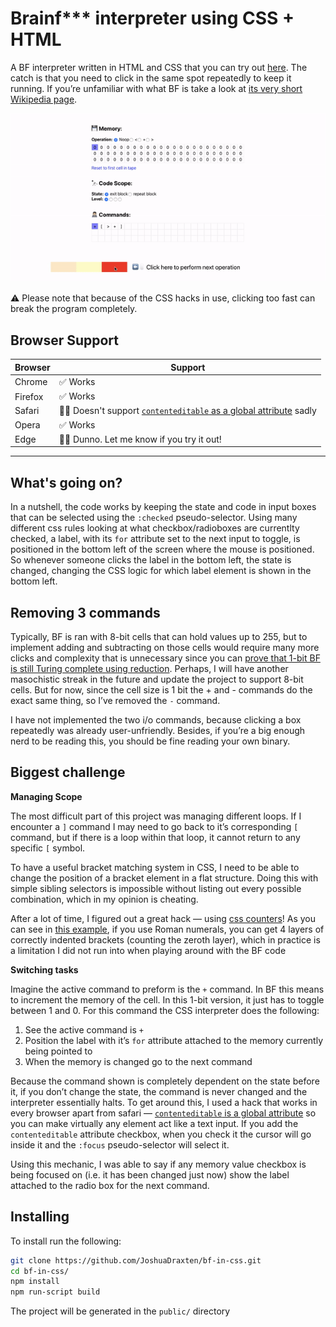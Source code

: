 # Brainf\*\*\* interpreter using CSS + HTML

A BF interpreter written in HTML and CSS that you can try out [here](https://bf-in-css.netlify.com). The catch is that you need to click in the same spot repeatedly to keep it running. If you’re unfamiliar with what BF is take a look at [its very short Wikipedia page](https://en.m.wikipedia.org/wiki/Brainfuck).

![Screen Capture of the interpreter](https://raw.githubusercontent.com/JoshuaDraxten/bf-in-css/master/assets/screencap.gif?token=AE6foatE8ZldADpqXtvTTPuYnEHLPF9uks5b6OftwA%3D%3D)

⚠️  Please note that because of the CSS hacks in use, clicking too fast can break the program completely.

## Browser Support

Browser  | Support |
 ------------ | ------------- |
Chrome        | ✅  Works |
Firefox       | ✅  Works |
Safari        | 🙅‍♂️ Doesn't support [`contenteditable` as a global attribute](https://html.spec.whatwg.org/multipage/dom.html#global-attributes) sadly |
Opera         | ✅  Works  |
Edge          | 🤷‍♂️ Dunno. Let me know if you try it out! |

---

## What's going on?

In a nutshell, the code works by keeping the state and code in input boxes that can be selected using the `:checked` pseudo-selector. Using many different css rules looking at what checkbox/radioboxes are currentlty checked, a label, with its `for` attribute set to the next input to toggle, is positioned in the bottom left of the screen where the mouse is positioned. So whenever someone clicks the label in the bottom left, the state is changed, changing the CSS logic for which label element is shown in the bottom left.

## Removing 3 commands

Typically, BF is ran with 8-bit cells that can hold values up to 255, but to implement adding and subtracting on those cells would require many more clicks and complexity that is unnecessary since you can [prove that 1-bit BF is still Turing complete using reduction](http://samuelhughes.com/boof/). Perhaps, I will have another masochistic streak in the future and update the project to support 8-bit cells. But for now, since the cell size is 1 bit the + and - commands do the exact same thing, so I’ve removed the `-` command.

I have not implemented the two i/o commands, because clicking a box repeatedly was already user-unfriendly. Besides, if you’re a big enough nerd to be reading this, you should be fine reading your own binary.

## Biggest challenge

**Managing Scope**

The most difficult part of this project was managing different loops. If I encounter a `]` command I may need to go back to it’s corresponding `[` command, but if there is a loop within that loop, it cannot return to any specific `[` symbol.

To have a useful bracket matching system in CSS, I need to be able to change the position of a bracket element in a flat structure. Doing this with simple sibling selectors is impossible without listing out every possible combination, which in my opinion is cheating.

After a lot of time, I figured out a great hack — using [css counters](https://developer.mozilla.org/en-US/docs/Web/CSS/CSS_Lists_and_Counters/Using_CSS_counters)! As you can see in [this example](https://codepen.io/JoshuaDraxten/pen/ZqYjQz/), if you use Roman numerals, you can get 4 layers of correctly indented brackets (counting the zeroth layer), which in practice is a limitation I did not run into when playing around with the BF code

**Switching tasks**

Imagine the active command to preform is the `+` command. In BF this means to increment the memory of the cell. In this 1-bit version, it just has to toggle between 1 and 0. For this command the CSS interpreter does the following:

1. See the active command is `+`
2. Position the label with it’s `for` attribute attached to the memory currently being pointed to
3. When the memory is changed go to the next command

Because the command shown is completely dependent on the state before it, if you don’t change the state, the command is never changed and the interpreter essentially halts. To get around this, I used a hack that works in every browser apart from safari — [`contenteditable` is a global attribute](https://html.spec.whatwg.org/multipage/dom.html#global-attributes) so you can make virtually any element act like a text input. If you add the `contenteditable` attribute checkbox, when you check it the cursor will go inside it and the `:focus` pseudo-selector will select it.

Using this mechanic, I was able to say if any memory value checkbox is being focused on (i.e. it has been changed just now) show the label attached to the radio box for the next command.

## Installing

To install run the following:
```bash
git clone https://github.com/JoshuaDraxten/bf-in-css.git
cd bf-in-css/
npm install
npm run-script build
```

The project will be generated in the `public/` directory
